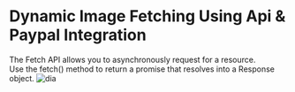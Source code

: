 # Dynamic Image Fetching Using Api & Paypal Integration

The Fetch API allows you to asynchronously request for a resource. </br>
Use the fetch() method to return a promise that resolves into a Response object.
![dia](https://i.ibb.co/C6gL6N7/ss.png)
